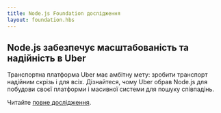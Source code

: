 ```yaml
---
title: Node.js Foundation дослідження
layout: foundation.hbs
---
```


## Node.js забезпечує масштабованість та надійність в Uber

Транспортна платформа Uber має амбітну мету: зробити транспорт надійним скрізь і для всіх. Дізнайтеся, чому Uber обрав Node.js для побудови своєї платформи і масивної системи для пошуку співпадінь.

Читайте [повне дослідження](/static/documents/casestudies/Nodejs-at-Uber.pdf).
